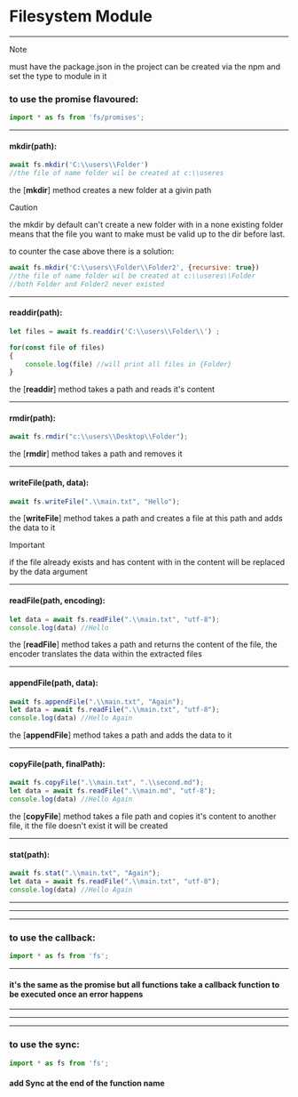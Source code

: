 # Filesystem Module

---

> [!Note]
> must have the package.json in the project can be created via the npm and set the type to module in it

### to use the promise flavoured:

```javascript
import * as fs from 'fs/promises';
```

---

#### mkdir(path):

```javascript
await fs.mkdir('C:\\users\\Folder') 
//the file of name folder wil be created at c:\\useres
```
the [**mkdir**] method creates a new folder at a givin path

> [!CAUTION]
> the mkdir by default can't create a new folder with in a none existing folder means that the file you want to make must be valid up to the dir before last.

to counter the case above there is a solution:

```javascript
await fs.mkdir('C:\\users\\Folder\\Folder2', {recursive: true}) 
//the file of name folder wil be created at c:\\useres\\Folder
//both Folder and Folder2 never existed
```

---

#### readdir(path):

```javascript
let files = await fs.readdir('C:\\users\\Folder\\') ;

for(const file of files)
{
    console.log(file) //will print all files in {Folder}
}
```

the [**readdir**] method takes a path and reads it's content

---

#### rmdir(path):

```javascript
await fs.rmdir("c:\\users\\Desktop\\Folder");
```
the [**rmdir**] method takes a path and removes it

---

#### writeFile(path, data):

```javascript
await fs.writeFile(".\\main.txt", "Hello");
```

the [**writeFile**] method takes a path and creates a file at this path and adds the data to it

> [!IMPORTANT]
> if the file already exists and has content with in the content will be replaced by the data argument

---

#### readFile(path, encoding):

```javascript
let data = await fs.readFile(".\\main.txt", "utf-8");
console.log(data) //Hello
```

the [**readFile**] method takes a path and returns the content of the file, the encoder translates the data within the extracted files

--- 

#### appendFile(path, data):

```javascript
await fs.appendFile(".\\main.txt", "Again");
let data = await fs.readFile(".\\main.txt", "utf-8");
console.log(data) //Hello Again
```

the [**appendFile**] method takes a path and adds the data to it

---

#### copyFile(path, finalPath):

```javascript
await fs.copyFile(".\\main.txt", ".\\second.md");
let data = await fs.readFile(".\\main.md", "utf-8");
console.log(data) //Hello Again
```

the [**copyFile**] method takes a file path and copies it's content to another file, it the file doesn't exist it will be created

---

#### stat(path):

```javascript
await fs.stat(".\\main.txt", "Again");
let data = await fs.readFile(".\\main.txt", "utf-8");
console.log(data) //Hello Again
``` 

---
---
---


### to use the callback:

```javascript
import * as fs from 'fs';
```

---
#### it's the same as the promise but all functions take a callback function to be executed once an error happens

---
---
---

### to use the sync:

```javascript
import * as fs from 'fs';
```


#### add Sync at the end of the function name